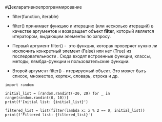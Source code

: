 #Декларативноепрограммирование 

 * filter(function, iterable)

* filter() принимает функцию и итерацию (или несколько итераций) в качестве аргументов и возвращает объект **filter**, который является итератором, выдающим элементы по запросу.

* Первый аргумент filter() -  это функция, которая проверяет нужно ли исключить конкретный элемент (False) или нет (True) из последовательности . Сюда входят встроенные функции, классы, методы, лямбда-функции и пользовательские функции.

* Второй аргумент filter() - итерируемый объект. Это может быть список, множество, кортеж, словарь, строка и др. 

```jupyter
import random

initial_list = [random.randint(-20, 20) for _ in range(random.randint(0, 10))]  
print(f'Initial list: {initial_list}')  
  
filtered_list = list(filter(lambda x: x % 2 == 0, initial_list))  
print(f'Filtered list: {filtered_list}')
```